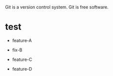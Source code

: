 Git is a version control system.
Git is free software.



# test
- feature-A
- fix-B

- feature-C
- feature-D
